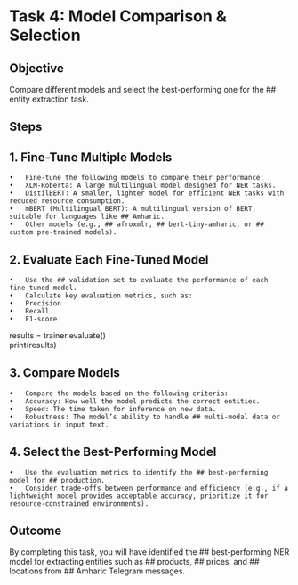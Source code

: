 # Task 4: Model Comparison & Selection

## Objective

Compare different models and select the best-performing one for the ## entity extraction task.

## Steps

## 1. Fine-Tune Multiple Models
	•	Fine-tune the following models to compare their performance:
	•	XLM-Roberta: A large multilingual model designed for NER tasks.
	•	DistilBERT: A smaller, lighter model for efficient NER tasks with reduced resource consumption.
	•	mBERT (Multilingual BERT): A multilingual version of BERT, suitable for languages like ## Amharic.
	•	Other models (e.g., ## afroxmlr, ## bert-tiny-amharic, or ## custom pre-trained models).

## 2. Evaluate Each Fine-Tuned Model
	•	Use the ## validation set to evaluate the performance of each fine-tuned model.
	•	Calculate key evaluation metrics, such as:
	•	Precision
	•	Recall
	•	F1-score

results = trainer.evaluate()  
print(results)  

## 3. Compare Models
	•	Compare the models based on the following criteria:
	•	Accuracy: How well the model predicts the correct entities.
	•	Speed: The time taken for inference on new data.
	•	Robustness: The model’s ability to handle ## multi-modal data or variations in input text.

## 4. Select the Best-Performing Model
	•	Use the evaluation metrics to identify the ## best-performing model for ## production.
	•	Consider trade-offs between performance and efficiency (e.g., if a lightweight model provides acceptable accuracy, prioritize it for resource-constrained environments).

## Outcome

By completing this task, you will have identified the ## best-performing NER model for extracting entities such as ## products, ## prices, and ## locations from ## Amharic Telegram messages.